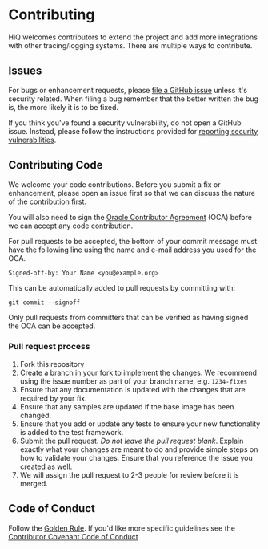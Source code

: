 # Contributing

HiQ welcomes contributors to extend the project and add more integrations with other tracing/logging systems. There are multiple ways to contribute.

## Issues

For bugs or enhancement requests, please [file a GitHub issue](https://github.com/oracle/hiq/issues)
unless it's security related. When filing a bug remember that the better written the bug is, the more likely
it is to be fixed.

If you think you've found a security vulnerability, do not open a GitHub issue.
Instead, please follow the instructions provided for [reporting security vulnerabilities](./SECURITY.md).

## Contributing Code

We welcome your code contributions. Before you submit a fix or enhancement, please
open an issue first so that we can discuss the nature of the contribution first.

You will also need to sign the [Oracle Contributor Agreement](https://www.oracle.com/technetwork/community/oca-486395.html) (OCA)
before we can accept any code contribution.

For pull requests to be accepted, the bottom of your commit message must have
the following line using the name and e-mail address you used for the OCA.

```text
Signed-off-by: Your Name <you@example.org>
```

This can be automatically added to pull requests by committing with:

```text
git commit --signoff
```

Only pull requests from committers that can be verified as having
signed the OCA can be accepted.

### Pull request process

1. Fork this repository
1. Create a branch in your fork to implement the changes. We recommend using
   the issue number as part of your branch name, e.g. `1234-fixes`
1. Ensure that any documentation is updated with the changes that are required
   by your fix.
1. Ensure that any samples are updated if the base image has been changed.
1. Ensure that you add or update any tests to ensure your new functionality is
   added to the test framework.
1. Submit the pull request. *Do not leave the pull request blank*. Explain exactly
   what your changes are meant to do and provide simple steps on how to validate
   your changes. Ensure that you reference the issue you created as well.
1. We will assign the pull request to 2-3 people for review before it is merged.

## Code of Conduct

Follow the [Golden Rule](https://en.wikipedia.org/wiki/Golden_Rule). If you'd like more specific
guidelines see the [Contributor Covenant Code of Conduct](https://www.contributor-covenant.org/version/1/4/code-of-conduct/)
